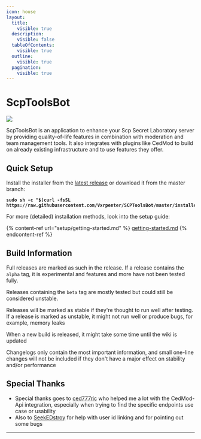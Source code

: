 ```yaml
---
icon: house
layout:
  title:
    visible: true
  description:
    visible: false
  tableOfContents:
    visible: true
  outline:
    visible: true
  pagination:
    visible: true
---
```


# ScpToolsBot

[![](https://img.shields.io/badge/Discord-%235865F2.svg?\&logo=discord\&logoColor=white)](https://discord.gg/cAXU9Y7T9a)

ScpToolsBot is an application to enhance your Scp Secret Laboratory server by providing quality-of-life features in combination with moderation and team management tools. It also integrates with plugins like CedMod to build on already existing infrastructure and to use features they offer.

## Quick Setup

Install the installer from the [latest release](https://github.com/Vxrpenter/SCPToolsBot/releases) or download it from the master branch:

<pre class="language-sh"><code class="lang-sh"><strong>sudo sh -c "$(curl -fsSL https://raw.githubusercontent.com/Vxrpenter/SCPToolsBot/master/installer.sh)"
</strong></code></pre>

For more (detailed) installation methods, look into the setup guide:

{% content-ref url="setup/getting-started.md" %}
[getting-started.md](setup/getting-started.md)
{% endcontent-ref %}

## Build Information

Full releases are marked as such in the release. If a release contains the `alpha` tag, it is experimental and features and more have not been tested fully.

Releases containing the `beta` tag are mostly tested but could still be considered unstable.

Releases will be marked as stable if they're thought to run well after testing. If a release is marked as unstable, it might not run well or produce bugs, for example, memory leaks

When a new build is released, it might take some time until the wiki is updated

Changelogs only contain the most important information, and small one-line changes will not be included if they don't have a major effect on stability and/or performance

## Special Thanks

* Special thanks goes to [ced777ric](https://github.com/ced777ric) who helped me a lot with the CedMod-Api integration, especially when trying to find the specific endpoints use case or usability
* Also to [SeekEDstroy](https://github.com/SeekEDstroy) for help with user id linking and for pointing out some bugs

***

<div align="center"><img src="https://repobeats.axiom.co/api/embed/82101d834cd627138b1d62d9f205c25a6b1746e0.svg" alt=""></div>

